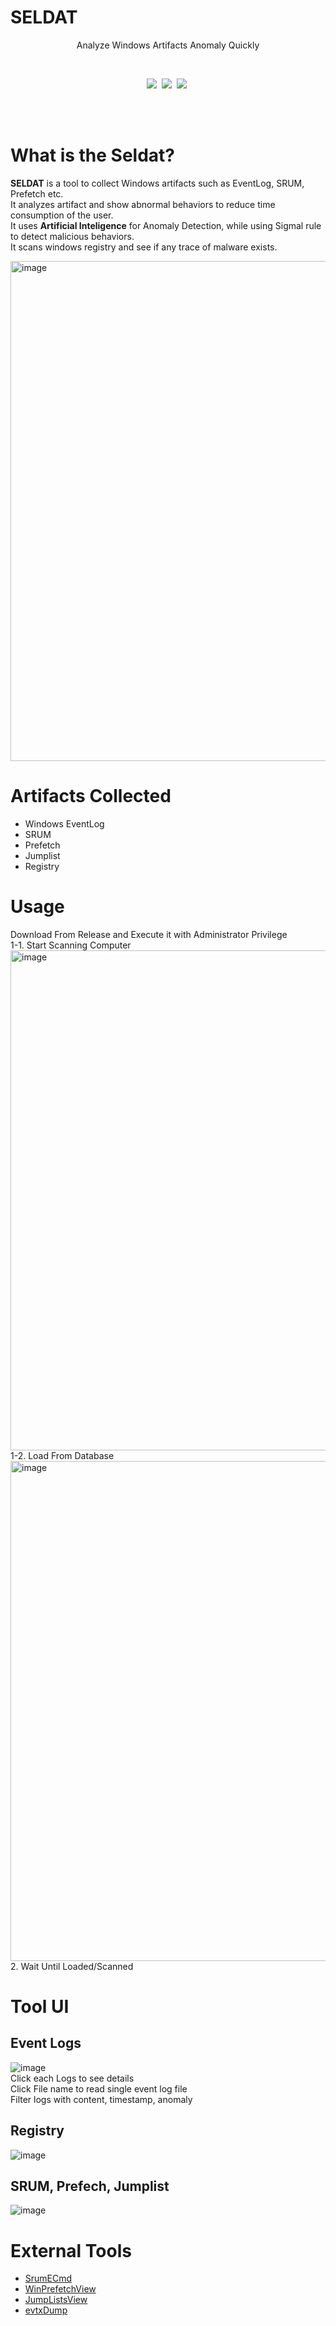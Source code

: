 # SELDAT

<div>
<!--	<a href = "홈페이지url" target="_blank"> -->
	<p align = "center">
<!-- 	  <img src = "https://github.com/seslabSJU/tinyIoT/assets/136944859/5d107ae0-40f9-480e-8309-eba805223906" width = "40%" height = "50%"> -->
	</p></a>
</div>

<p align = "center"> Analyze Windows Artifacts Anomaly Quickly </p> <br>
<p align = "center"> <img src="https://img.shields.io/badge/windows-%230078D6.svg?&style=for-the-badge&logo=windows&logoColor=white" />&nbsp 
<img src="https://img.shields.io/badge/sqlite-%23003B57.svg?&style=for-the-badge&logo=sqlite&logoColor=white" />&nbsp
<img src="https://img.shields.io/badge/flutter-%2302569B.svg?&style=for-the-badge&logo=flutter&logoColor=white" />&nbsp
 </p>
<br><br>


# What is the Seldat?

<b>SELDAT</b> is a tool to collect Windows artifacts such as EventLog, SRUM, Prefetch etc.
<br />
It analyzes artifact and show abnormal behaviors to reduce time consumption of the user.
<br />
It uses <b>Artificial Inteligence</b> for Anomaly Detection, while using Sigmal rule to detect malicious behaviors.
<br />
It scans windows registry and see if any trace of malware exists.
<br>

<img width="800" alt="image" src="https://github.com/LAMXkE/Seldat/assets/39945981/243958bd-16b7-45ea-87c5-8d70d2763377">

# Artifacts Collected
- Windows EventLog
- SRUM
- Prefetch
- Jumplist
- Registry

# Usage

Download From Release and Execute it with Administrator Privilege
<br />
1-1. Start Scanning Computer
<img width="800" alt="image" src="https://github.com/LAMXkE/Seldat/assets/39945981/08441021-2527-4fba-942c-eca8fcbb4b6f">
<br />
1-2. Load From Database
<br />
<img width="800" alt="image" src="https://github.com/LAMXkE/Seldat/assets/39945981/129b7a60-8763-42c7-96de-2b021f20a26b">
<br />
2. Wait Until Loaded/Scanned
<br />

# Tool UI
## Event Logs
![image](https://github.com/LAMXkE/Seldat/assets/39945981/cd54423d-7e7d-4629-a2a0-5834ec693280)
<br />
Click each Logs to see details
<br />
Click File name to read single event log file
<br />
Filter logs with content, timestamp, anomaly
## Registry
![image](https://github.com/LAMXkE/Seldat/assets/39945981/ce1216b2-79f2-4830-b4d9-6f056c83e2a2)
## SRUM, Prefech, Jumplist
![image](https://github.com/LAMXkE/Seldat/assets/39945981/984375ef-fc5e-4ce4-813e-a995b8320d52)

# External Tools

- <a href="https://github.com/EricZimmerman/Srum">SrumECmd</a>
- <a href="https://www.nirsoft.net/utils/win_prefetch_view.html">WinPrefetchView</a>
- <a href="https://www.nirsoft.net/utils/jump_lists_view.html">JumpListsView</a>
- <a href="https://github.com/omerbenamram/evtx">evtxDump</a>
